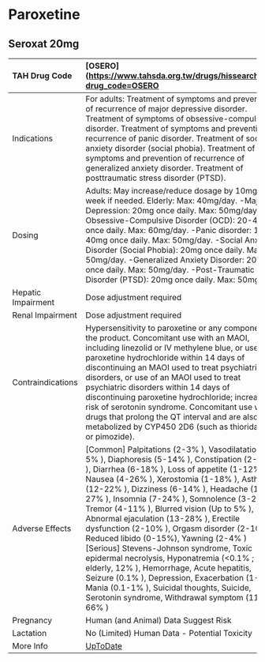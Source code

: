 # Paroxetine

## Seroxat 20mg

| TAH Drug Code      | [OSERO](https://www.tahsda.org.tw/drugs/hissearch.php?drug_code=OSERO                                                                                                                                                                                                                                                                                                                                                                                                                                                                                                                                                                                                                                                                                        |
|:-------------------|:-------------------------------------------------------------------------------------------------------------------------------------------------------------------------------------------------------------------------------------------------------------------------------------------------------------------------------------------------------------------------------------------------------------------------------------------------------------------------------------------------------------------------------------------------------------------------------------------------------------------------------------------------------------------------------------------------------------------------------------------------------------|
| Indications        | For adults: Treatment of symptoms and prevention of recurrence of major depressive disorder. Treatment of symptoms of obsessive-compulsive disorder. Treatment of symptoms and prevention of recurrence of panic disorder. Treatment of social anxiety disorder (social phobia). Treatment of symptoms and prevention of recurrence of generalized anxiety disorder. Treatment of posttraumatic stress disorder (PTSD).                                                                                                                                                                                                                                                                                                                                      |
| Dosing             | Adults: May increase/reduce dosage by 10mg per week if needed. Elderly: Max: 40mg/day. -Major Depression: 20mg once daily. Max: 50mg/day. -Obsessive-Compulsive Disorder (OCD): 20-40mg once daily. Max: 60mg/day. -Panic disorder: 10-40mg once daily. Max: 50mg/day. -Social Anxiety Disorder (Social Phobia): 20mg once daily. Max: 50mg/day. -Generalized Anxiety Disorder: 20mg once daily. Max: 50mg/day. -Post-Traumatic Stress Disorder (PTSD): 20mg once daily. Max: 50mg/day.                                                                                                                                                                                                                                                                      |
| Hepatic Impairment | Dose adjustment required                                                                                                                                                                                                                                                                                                                                                                                                                                                                                                                                                                                                                                                                                                                                     |
| Renal Impairment   | Dose adjustment required                                                                                                                                                                                                                                                                                                                                                                                                                                                                                                                                                                                                                                                                                                                                     |
| Contraindications  | Hypersensitivity to paroxetine or any component of the product. Concomitant use with an MAOI, including linezolid or IV methylene blue, or use of paroxetine hydrochloride within 14 days of discontinuing an MAOI used to treat psychiatric disorders, or use of an MAOI used to treat psychiatric disorders within 14 days of discontinuing paroxetine hydrochloride; increased risk of serotonin syndrome. Concomitant use with drugs that prolong the QT interval and are also metabolized by CYP450 2D6 (such as thioridazine or pimozide).                                                                                                                                                                                                             |
| Adverse Effects    | [Common] Palpitations (2-3% ), Vasodilatation (1-5% ), Diaphoresis (5-14% ), Constipation (2-16% ), Diarrhea (6-18% ), Loss of appetite (1-12% ), Nausea (4-26% ), Xerostomia (1-18% ), Asthenia (12-22% ), Dizziness (6-14% ), Headache (17-27% ), Insomnia (7-24% ), Somnolence (3-24%), Tremor (4-11% ), Blurred vision (Up to 5% ), Abnormal ejaculation (13-28% ), Erectile dysfunction (2-10% ), Orgasm disorder (2-10% ), Reduced libido (0-15%), Yawning (2-4% ) [Serious] Stevens-Johnson syndrome, Toxic epidermal necrolysis, Hyponatremia (<0.1% ; elderly, 12% ), Hemorrhage, Acute hepatitis, Seizure (0.1% ), Depression, Exacerbation (1-5% ), Mania (0.1-1% ), Suicidal thoughts, Suicide, Serotonin syndrome, Withdrawal symptom (11-66% ) |
| Pregnancy          | Human (and Animal) Data Suggest Risk                                                                                                                                                                                                                                                                                                                                                                                                                                                                                                                                                                                                                                                                                                                         |
| Lactation          | No (Limited) Human Data - Potential Toxicity                                                                                                                                                                                                                                                                                                                                                                                                                                                                                                                                                                                                                                                                                                                 |
| More Info          | [UpToDate](https://www.uptodate.com/contents/paroxetine-drug-information)                                                                                                                                                                                                                                                                                                                                                                                                                                                                                                                                                                                                                                                                                    |

